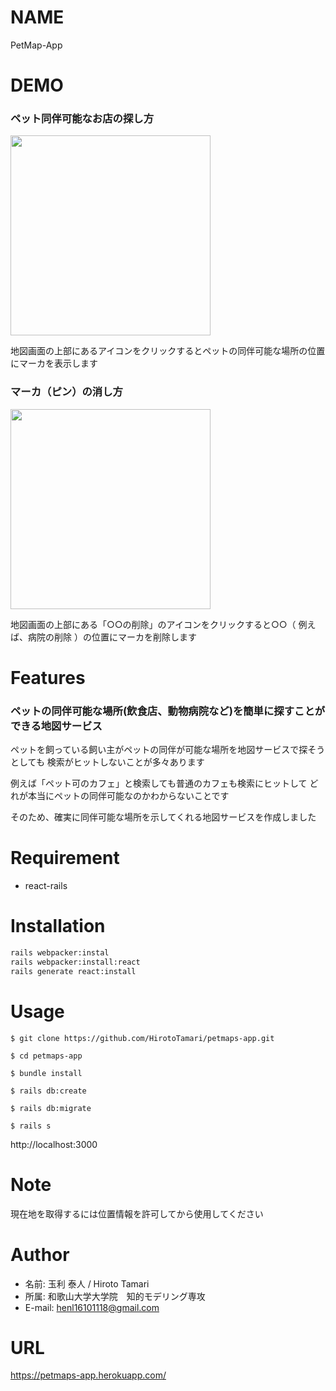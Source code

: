 
# NAME

PetMap-App

# DEMO
 
 ### ペット同伴可能なお店の探し方

 <img src="https://user-images.githubusercontent.com/46047753/90959724-c86e6100-e4d7-11ea-8e42-e53f982138a7.gif" width="320">

 地図画面の上部にあるアイコンをクリックするとペットの同伴可能な場所の位置にマーカを表示します

 ### マーカ（ピン）の消し方

 <img src="https://user-images.githubusercontent.com/46047753/90959759-f358b500-e4d7-11ea-813e-7e72265d3bd8.gif" width="320">
 
 地図画面の上部にある「○○の削除」のアイコンをクリックすると○○（ 例えば、病院の削除 ）の位置にマーカを削除します
 
# Features
 
 ### ペットの同伴可能な場所(飲食店、動物病院など)を簡単に探すことができる地図サービス

 ペットを飼っている飼い主がペットの同伴が可能な場所を地図サービスで探そうとしても
 検索がヒットしないことが多々あります

 例えば「ペット可のカフェ」と検索しても普通のカフェも検索にヒットして
 どれが本当にペットの同伴可能なのかわからないことです

 そのため、確実に同伴可能な場所を示してくれる地図サービスを作成しました
 
# Requirement

* react-rails
 
# Installation
 
 ```bash
 rails webpacker:instal
 rails webpacker:install:react
 rails generate react:install
 ```
 
# Usage

```
$ git clone https://github.com/HirotoTamari/petmaps-app.git

$ cd petmaps-app

$ bundle install

$ rails db:create

$ rails db:migrate

$ rails s
```
http://localhost:3000
 
# Note
 
現在地を取得するには位置情報を許可してから使用してください
 
# Author

* 名前: 玉利 泰人 / Hiroto Tamari
* 所属: 和歌山大学大学院　知的モデリング専攻
* E-mail: henl16101118@gmail.com

# URL

https://petmaps-app.herokuapp.com/
